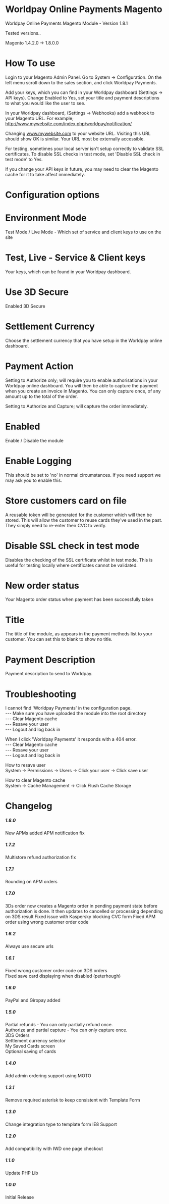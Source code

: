 Worldpay Online Payments Magento
==================

Worldpay Online Payments Magento Module - Version 1.8.1

Tested versions..

Magento 1.4.2.0 -> 1.8.0.0

How To use
================
Login to your Magento Admin Panel.
Go to System -> Configuration.
On the left menu scroll down to the sales section, and click Worldpay Payments.

Add your keys, which you can find in your Worldpay dashboard (Settings -> API keys). Change Enabled to Yes, set your title and payment descriptions to what you would like the user to see.

In your Worldpay dashboard, (Settings -> Webhooks) add a webhook to your Magento URL.
For example;
http://www.mywebsite.com/index.php/worldpay/notification/

Changing www.mywebsite.com to your website URL. Visiting this URL should show OK is similar. Your URL most be externally accessible.

For testing, sometimes your local server isn't setup correctly to validate SSL certificates. To disable SSL checks in test mode, set 'Disable SSL check in test mode' to Yes.

If you change your API keys in future, you may need to clear the Magento cache for it to take affect immediately.

Configuration options
================

Environment Mode 
=====
Test Mode / Live Mode - 
Which set of service and client keys to use on the site

Test, Live - Service & Client keys
=====
Your keys, which can be found in your Worldpay dashboard.

Use 3D Secure
=====
Enabled 3D Secure

Settlement Currency
=====
Choose the settlement currency that you have setup in the Worldpay online dashboard.

Payment Action
=====
Setting to Authorize only; will require you to enable authorisations in your Worldpay online dashboard.
You will then be able to capture the payment when you create an invoice in Magento.
You can only capture once, of any amount up to the total of the order.

Setting to Authorize and Capture; will capture the order immediately.

Enabled
=====
Enable / Disable the module

Enable Logging
=====
This should be set to 'no' in normal circumstances. If you need support we may ask you to enable this.

Store customers card on file
=====
A reusable token will be generated for the customer which will then be stored. This will allow the customer to reuse cards they've used in the past. They simply need to re-enter their CVC to verify.

Disable SSL check in test mode
=====
Disables the checking of the SSL certificate whilst in test mode. This is useful for testing locally where certificates cannot be validated.

New order status
=====
Your Magento order status when payment has been successfully taken

Title
=====
The title of the module, as appears in the payment methods list to your customer. You can set this to blank to show no title.

Payment Description
=====
Payment description to send to Worldpay.


Troubleshooting
=================
I cannot find 'Worldpay Payments' in the configuration page.  
--- Make sure you have uploaded the module into the root directory  
--- Clear Magento cache  
--- Resave your user  
--- Logout and log back in  

When I click 'Worldpay Payments' it responds with a 404 error.  
--- Clear Magento cache  
--- Resave your user  
--- Logout and log back in  

How to resave user  
System -> Permissions -> Users -> Click your user -> Click save user  

How to clear Magento cache  
System -> Cache Management -> Click Flush Cache Storage  


Changelog
================
##### 1.8.0
New APMs added
APM notification fix

##### 1.7.2
Multistore refund authorization fix

##### 1.7.1
Rounding on APM orders

##### 1.7.0
3Ds order now creates a Magento order in pending payment state before 
authorization is done. It then updates to cancelled or processing
depending on 3DS result
Fixed issue with Kaspersky blocking CVC form
Fixed APM order using wrong customer order code

##### 1.6.2
Always use secure urls

##### 1.6.1
Fixed wrong customer order code on 3DS orders  
Fixed save card displaying when disabled (peterhough)  

##### 1.6.0
PayPal and Giropay added

##### 1.5.0
Partial refunds - You can only partially refund once.  
Authorize and partial capture - You can only capture once.  
3DS Orders  
Settlement currency selector  
My Saved Cards screen  
Optional saving of cards  

##### 1.4.0
Add admin ordering support using MOTO

##### 1.3.1
Remove required asterisk to keep consistent with Template Form

##### 1.3.0
Change integration type to template form
IE8 Support

##### 1.2.0
Add compatibility with IWD one page checkout

##### 1.1.0
Update PHP Lib

##### 1.0.0
Initial Release
